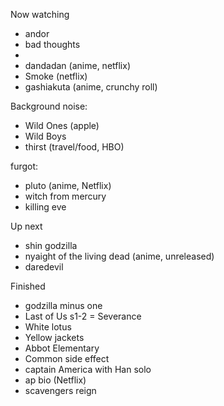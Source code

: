Now watching
- andor
- bad thoughts 
- 
- dandadan (anime, netflix) 
- Smoke (netflix) 
- gashiakuta (anime, crunchy roll) 


Background noise: 
- Wild Ones (apple)
- Wild Boys  
- thirst (travel/food, HBO) 



furgot:
- pluto (anime, Netflix) 
- witch from mercury
- killing eve



Up next
- shin godzilla 
- nyaight of the living dead (anime, unreleased) 
- daredevil 



Finished
- godzilla minus one
- Last of Us s1-2
= Severance
- White lotus
- Yellow jackets
- Abbot Elementary
- Common side effect
- captain America with Han solo 
- ap bio (Netflix)
- scavengers reign
